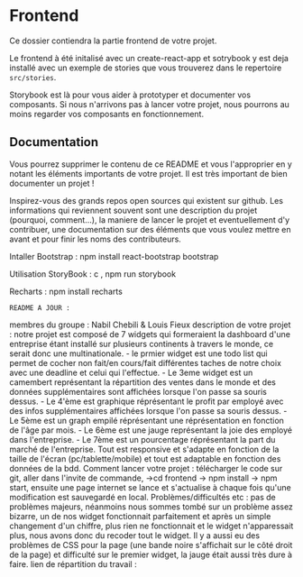 # Frontend

Ce dossier contiendra la partie frontend de votre projet.

Le frontend à été initalisé avec un create-react-app et sotrybook y est deja installé avec un exemple de stories que vous trouverez dans le repertoire `src/stories`.

Storybook est là pour vous aider à prototyper et documenter vos composants. Si nous n'arrivons pas à lancer votre projet, nous pourrons au moins regarder vos composants en fonctionnement.

## Documentation

Vous pourrez supprimer le contenu de ce README et vous l'approprier en y notant les éléments importants de votre projet. Il est très important de bien documenter un projet !

Inspirez-vous des grands repos open sources qui existent sur github. Les informations qui reviennent souvent sont une description du projet (pourquoi, comment...), la maniere de lancer le projet et eventuellement d'y contribuer, une documentation sur des éléments que vous voulez mettre en avant et pour finir les noms des contributeurs.

Intaller Bootstrap : npm install react-bootstrap bootstrap

Utilisation StoryBook : c , npm run storybook

Recharts : npm install recharts



	README A JOUR :

membres du groupe : Nabil Chebili & Louis Fieux
description de votre projet : notre projet est composé de 7 widgets qui formeraient la dashboard d'une entreprise étant installé sur plusieurs continents à travers le monde, ce serait donc une multinationale. 
	-	le prmier widget est une todo list qui permet de cocher non fait/en cours/fait différentes taches de notre choix avec une deadline et celui qui l'effectue. 
	-	Le 3eme widget est un camembert représentant la répartition des ventes dans le monde et des données supplémentaires sont affichées lorsque l'on passe sa souris dessus. 
	-	Le 4'ème est graphique réprésentant le profit par employé avec des infos supplémentaires affichées lorsque l'on passe sa souris dessus. 
	-	Le 5ème est un graph empilé réprésentant une réprésentation en fonction de l'âge par mois. 
	-	Le 6ème est une jauge représentant la joie des employé dans l'entreprise. 
	-	Le 7ème est un pourcentage réprésentant la part du marché de l'entreprise. Tout est responsive et s'adapte en fonction de la taille de l'écran (pc/tablette/mobile) et tout est adaptable en fonction des données de la bdd. 
Comment lancer votre projet : télécharger le code sur git, aller dans l'invite de commande, ->cd frontend -> npm install -> npm start, ensuite une page internet se lance et s'actualise à chaque fois qu'une modification est sauvegardé en local.
Problèmes/difficultés etc : pas de problèmes majeurs, néanmoins nous sommes tombé sur un problème assez bizarre, un de nos widget fonctionnait parfaitement et après un simple changement d'un chiffre, plus rien ne fonctionnait et le widget n'apparessait plus, nous avons donc du recoder tout le widget. Il y a aussi eu des problèmes de CSS pour la page (une bande noire s'affichait sur le côté droit de la page) et difficulté sur le premier widget, la jauge était aussi très dure à faire. 
lien de répartition du travail : 